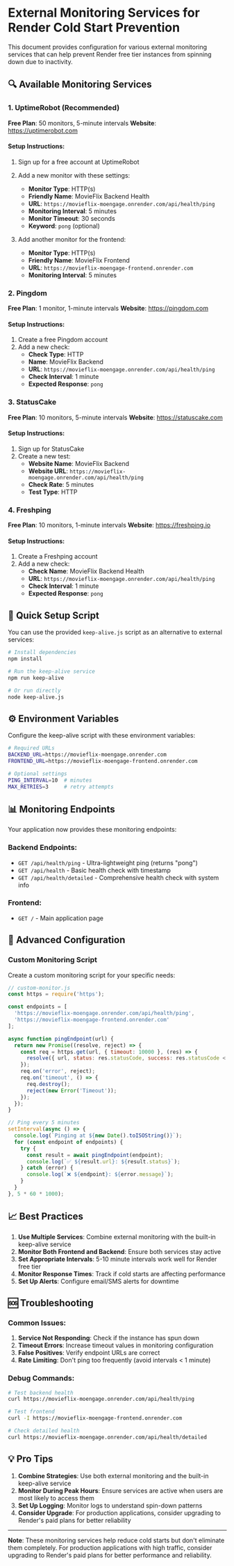 # External Monitoring Services for Render Cold Start Prevention

This document provides configuration for various external monitoring services that can help prevent Render free tier instances from spinning down due to inactivity.

## 🔍 Available Monitoring Services

### 1. UptimeRobot (Recommended)
**Free Plan**: 50 monitors, 5-minute intervals
**Website**: https://uptimerobot.com

#### Setup Instructions:
1. Sign up for a free account at UptimeRobot
2. Add a new monitor with these settings:
   - **Monitor Type**: HTTP(s)
   - **Friendly Name**: MovieFlix Backend Health
   - **URL**: `https://movieflix-moengage.onrender.com/api/health/ping`
   - **Monitoring Interval**: 5 minutes
   - **Monitor Timeout**: 30 seconds
   - **Keyword**: `pong` (optional)

3. Add another monitor for the frontend:
   - **Monitor Type**: HTTP(s)
   - **Friendly Name**: MovieFlix Frontend
   - **URL**: `https://movieflix-moengage-frontend.onrender.com`
   - **Monitoring Interval**: 5 minutes

### 2. Pingdom
**Free Plan**: 1 monitor, 1-minute intervals
**Website**: https://pingdom.com

#### Setup Instructions:
1. Create a free Pingdom account
2. Add a new check:
   - **Check Type**: HTTP
   - **Name**: MovieFlix Backend
   - **URL**: `https://movieflix-moengage.onrender.com/api/health/ping`
   - **Check Interval**: 1 minute
   - **Expected Response**: `pong`

### 3. StatusCake
**Free Plan**: 10 monitors, 5-minute intervals
**Website**: https://statuscake.com

#### Setup Instructions:
1. Sign up for StatusCake
2. Create a new test:
   - **Website Name**: MovieFlix Backend
   - **Website URL**: `https://movieflix-moengage.onrender.com/api/health/ping`
   - **Check Rate**: 5 minutes
   - **Test Type**: HTTP

### 4. Freshping
**Free Plan**: 10 monitors, 1-minute intervals
**Website**: https://freshping.io

#### Setup Instructions:
1. Create a Freshping account
2. Add a new check:
   - **Check Name**: MovieFlix Backend Health
   - **URL**: `https://movieflix-moengage.onrender.com/api/health/ping`
   - **Check Interval**: 1 minute
   - **Expected Response**: `pong`

## 🚀 Quick Setup Script

You can use the provided `keep-alive.js` script as an alternative to external services:

```bash
# Install dependencies
npm install

# Run the keep-alive service
npm run keep-alive

# Or run directly
node keep-alive.js
```

## ⚙️ Environment Variables

Configure the keep-alive script with these environment variables:

```bash
# Required URLs
BACKEND_URL=https://movieflix-moengage.onrender.com
FRONTEND_URL=https://movieflix-moengage-frontend.onrender.com

# Optional settings
PING_INTERVAL=10  # minutes
MAX_RETRIES=3     # retry attempts
```

## 📊 Monitoring Endpoints

Your application now provides these monitoring endpoints:

### Backend Endpoints:
- `GET /api/health/ping` - Ultra-lightweight ping (returns "pong")
- `GET /api/health` - Basic health check with timestamp
- `GET /api/health/detailed` - Comprehensive health check with system info

### Frontend:
- `GET /` - Main application page

## 🔧 Advanced Configuration

### Custom Monitoring Script

Create a custom monitoring script for your specific needs:

```javascript
// custom-monitor.js
const https = require('https');

const endpoints = [
  'https://movieflix-moengage.onrender.com/api/health/ping',
  'https://movieflix-moengage-frontend.onrender.com'
];

async function pingEndpoint(url) {
  return new Promise((resolve, reject) => {
    const req = https.get(url, { timeout: 10000 }, (res) => {
      resolve({ url, status: res.statusCode, success: res.statusCode < 400 });
    });
    req.on('error', reject);
    req.on('timeout', () => {
      req.destroy();
      reject(new Error('Timeout'));
    });
  });
}

// Ping every 5 minutes
setInterval(async () => {
  console.log(`Pinging at ${new Date().toISOString()}`);
  for (const endpoint of endpoints) {
    try {
      const result = await pingEndpoint(endpoint);
      console.log(`✅ ${result.url}: ${result.status}`);
    } catch (error) {
      console.log(`❌ ${endpoint}: ${error.message}`);
    }
  }
}, 5 * 60 * 1000);
```

## 📈 Best Practices

1. **Use Multiple Services**: Combine external monitoring with the built-in keep-alive service
2. **Monitor Both Frontend and Backend**: Ensure both services stay active
3. **Set Appropriate Intervals**: 5-10 minute intervals work well for Render free tier
4. **Monitor Response Times**: Track if cold starts are affecting performance
5. **Set Up Alerts**: Configure email/SMS alerts for downtime

## 🆘 Troubleshooting

### Common Issues:

1. **Service Not Responding**: Check if the instance has spun down
2. **Timeout Errors**: Increase timeout values in monitoring configuration
3. **False Positives**: Verify endpoint URLs are correct
4. **Rate Limiting**: Don't ping too frequently (avoid intervals < 1 minute)

### Debug Commands:

```bash
# Test backend health
curl https://movieflix-moengage.onrender.com/api/health/ping

# Test frontend
curl -I https://movieflix-moengage-frontend.onrender.com

# Check detailed health
curl https://movieflix-moengage.onrender.com/api/health/detailed
```

## 💡 Pro Tips

1. **Combine Strategies**: Use both external monitoring and the built-in keep-alive service
2. **Monitor During Peak Hours**: Ensure services are active when users are most likely to access them
3. **Set Up Logging**: Monitor logs to understand spin-down patterns
4. **Consider Upgrade**: For production applications, consider upgrading to Render's paid plans for better reliability

---

**Note**: These monitoring services help reduce cold starts but don't eliminate them completely. For production applications with high traffic, consider upgrading to Render's paid plans for better performance and reliability.
